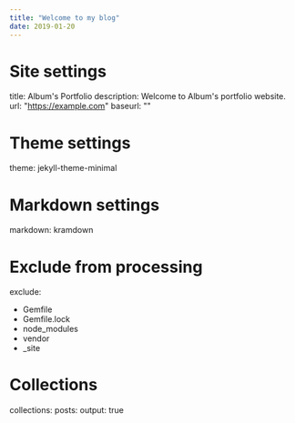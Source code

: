 ```yaml
---
title: "Welcome to my blog"
date: 2019-01-20
---
```

# Site settings
title: Album's Portfolio
description: Welcome to Album's portfolio website.
url: "https://example.com"
baseurl: ""

# Theme settings
theme: jekyll-theme-minimal

# Markdown settings
markdown: kramdown

# Exclude from processing
exclude:
  - Gemfile
  - Gemfile.lock
  - node_modules
  - vendor
  - _site

# Collections
collections:
  posts:
    output: true

